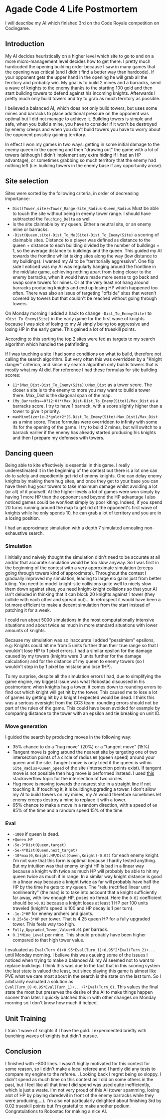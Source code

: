 # Agade Code 4 Life Postmortem

I will describe my AI which finished 3rd on the Code Royale competition on Codingame.

## Introduction

My AI decides heuristically on a higher level which site to go to and on a more micro-management level decides how to get there. I pretty much hardcoded the opening building order because I saw in many games that the opening was critical (and I didn't find a better way than hardcode). If your opponent gets the upper hand in the opening he will grab all the territory and probably win. My goal is to build 2 mines and a barracks, send a wave of knights to the enemy thanks to the starting 100 gold and then start building towers to defend against his incoming knights. Afterwards I pretty much only build towers and try to grab as much territory as possible.

I believed a balanced AI, which does not only build towers, but uses some mines and barracks to place additional pressure on the opponent was optimal but I did not manage to achieve it. Building towers is simple and safe, when you build a mine, you have to consider if it won't be destroyed by enemy creeps and when you don't build towers you have to worry about the opponent possibly gaining territory.

In effect I won my games in two ways: getting in some initial damage to the enemy queen in the opening and then "drawing out" the game with a lot of towers (although I didn't implement any extra hiding if I had an HP advantage), or sometimes grabbing so much territory that the enemy had nothing left (i.e: building towers in the enemy base if any opportunity arose).

## Site selection

Sites were sorted by the following criteria, in order of decreasing importance:
* `Dist(Tower,site)<Tower_Range-Site_Radius-Queen_Radius` Must be able to touch the site without being in enemy tower range. I should have subtracted the `Touching_Delta` as well.
* Is the site claimable by my queen. Either a neutral site, or an enemy mine or barracks.
* `-Dist(Queen,site)-Dist_To_Me(Site)-Dist_To_Enemy(Site)` a scoring of claimable sites. Distance to a player was defined as distance to the queen + distance to each building divided by the number of buildings + 1, so the average distance to buildings and the queen. This guided my AI towards the frontline whilst taking sites along the way (low distance to my buildings). I wanted my AI to be "territorially aggressive". One flip side I noticed was my AI was regularly hanging around the frontline in the mid/late game, achieving nothing apart from being closer to the enemy barracks, when it would have made more sense to go back and swap some towers for mines. Or at the very least not hang around barracks producing knights and end up losing HP which happened too often. There was also an issue of targeting "offside" sites that weren't covered by towers but that couldn't be reached without going through towers.

On Monday morning I added a hack to change `-Dist_To_Enemy(Site)` to `+Dist_To_Enemy(Site)` in the early game for the first wave of knights because I was sick of losing to my AI simply being too aggressive and losing HP in the early game. This gained a lot of trueskill points.

According to this sorting the top 2 sites were fed as targets to my search algorithm which handled the pathfinding. 

If I was touching a site I had some conditions on what to build, therefore not calling the search algorithm. But very often this was overridden by a "Knight danger" criterion, and since my search algorithm only builds towers that is mostly what my AI did. For reference I had these formulas for site building scores:
* `11*(Max_Dist-Dist_To_Enemy(Site))/Max_Dist` as a tower score. The closer a site is to the enemy to more you may want to build a tower there. Max_Dist is the diagonal span of the map.
* `(My_Barracks==0?12:0)*(Max_Dist-Dist_To_Enemy(Site))/Max_Dist` as a barracks score. I try to have 1 barrack, with a score slightly higher than a tower to give it priority.
* `maxMineSize+1e-2*gold+2*(S.Dist_To_Enemy(Site)-Max_Dist)/Max_Dist` as a mine score.
These formulas were overridden to infinity with some ifs for the opening of the game. I try to build 2 mines, but will switch to a barrack earlier if the enemy has already started producing his knights and then I prepare my defenses with towers.

## Dancing queen

Being able to kite effectively is essential in this game. I really underestimated it in the beginning of the contest but there is a lot one can do to safely and expediently get rid of enemy knights. One can delay enemy knights by making them hug sites, and once they get to your base you can have them hug your towers to take maximum damage whilst avoiding a lot (or all) of it yourself.
At the higher levels a lot of games were won simply by having 1 more HP than the opponent and beyond the HP advantage I also noticed games could be won/lost simply by poor kiting. Indeed, if you spend 20 turns running around the map to get rid of the opponent's first wave of knights while he only spends 10, he can grab a lot of territory and you are in a losing position.

I had an approximate simulation with a depth 7 simulated annealing non-exhaustive search.

### Simulation

I initially and naively thought the simulation didn't need to be accurate at all and/or that accurate simulation would be too slow anyway. So I was first in the beginning of the contest with a very approximate simulation (creeps going through towers kind of approximate). Throughout the contest I gradually improved my simulation, leading to large elo gains just from better kiting. You need to model knight-site collisions quite well to nicely slow them down against sites, you need knight-knight collisions so that your AI isn't deluded in thinking that it can block 20 knights against 1 tower (they collide with each other and spread out)... In retrospect it would have been a lot more efficient to make a decent simulation from the start instead of patching it for a week.

I could run about 5000 simulations in the most computationally intensive situations and about twice as much in more standard situations with lower amounts of knights.

Because my simulation was so inaccurate I added "pessimism" epsilons, e.g: Knights could hit me from 5 units further than their true range so that I wouldn't lose HP to 1 pixel errors. I had a similar epsilon for the damage caused by my towers (knights were 3 units further for the damage calculation) and for the distance of my queen to enemy towers (so I wouldn't step in by 1 pixel by mistake and lose 1HP).

To my surprise, despite all the simulation errors I had, due to simplifying the game engine, my biggest issue was what Robostac discussed in his postmortem: when knights hug a tower, it comes down to rounding errors to find out which knight will get hit by the tower. This caused me to lose a lot of games by getting hit by a knight I expected would be dead. I think this was a serious oversight from the CC3 team: rounding errors should not be part of the rules of the game. This could have been avoided for example by comparing distance to the tower with an epsilon and tie breaking on unit ID.

### Move generation

I guided the search by producing moves in the following way:
* 35% chance to do a "hug move" (20%) or a "tangent move" (15%)
* Tangent move is going around the nearest site by targeting one of two intersection points of a circle of radius `60` (queen speed) around your queen and the site. Tangent move is only tried if the queen is within `Site_Radius+Queen_Speed` of the site (intersection points exist). If tangent move is not possible then hug move is performed instead. I used [this](https://stackoverflow.com/questions/3349125/circle-circle-intersection-points) stackoverflow topic for the intersection of two circles.
* Hug move is moving towards the nearest site in a straight line if not touching it. If touching it, it is building/upgrading a tower. I don't allow my AI to build towers on my mines, my AI would therefore sometimes let enemy creeps destroy a mine to replace it with a tower.
* 65% chance to make a move in a random direction, with a speed of `60` 85% of the time and a random speed 15% of the time.

### Eval
* `-1000` if queen is dead.
* `+Queen.HP`
* `-5e-3*Dist(Queen,target)`
* `-5e-4*Dist(Queen,next_target)`
* `-10*max(0,Knight.HP/Dist(Queen,Knight)-0.02)` for each enemy knight. I'm not sure that this form is optimal because I hardly tested anything. But my intuition was that enemy knight HP is bad in a linear way because a knight with twice as much HP will probably be able to hit my queen twice as much if in range. In a similar way knight distance is good in a linear way because a knight twice as far will probably have half the HP by the time he gets to my queen. The "relu (rectified linear unit) nonlinearity" (the max) is to take into account that a knight sufficiently far away, with low enough HP, poses no threat. Here the `0.02` coefficient should be `>0.01` because a knight loses at least 1 HP per 100 units traveled (knight's speed is 100 and HP decay is 1 per turn).
* `-1e-2*HP` for enemy archers and giants.
* `0.25+5e-3*HP` per tower. That is 4.25 queen HP for a fully upgraded tower. This feels way too high.
* `Fully_Upgraded_Tower_Value+0.01` per barrack.
* `0.1*Mine_Level` per mine. This should probably have been higher compared to that high tower value.

I evaluated as `Eval(Turn_0)+0.95*Eval(Turn_1)+0.95^2*Eval(Turn_2)+...` until Monday morning. I believe this was causing some of the issues I noticed when trying to make a balanced AI: my AI seemed not to want to replace buildings. I think this was due to the fact that in this scoring system the last state is valued the least, but since playing this game is almost like PVE what we care most about in the search is the state on the last turn. So I arbitrarily evaluated a solution as `Eval(Turn_0)+0.95*Eval(Turn_1)+...+7*Eval(Turn_6)`. This values the final state the most but preserves the desire of the AI to make things happen sooner than later. I quickly batched this in with other changes on Monday morning so I don't know how much it helped.

## Unit Training

I train 1 wave of knights if I have the gold. I experimented briefly with bunching waves of knights but didn't pursue.

## Conclusion

I finished with ~800 lines. I wasn't highly motivated for this contest for some reason, so I didn't make a local referee and I hardly did any tests to compare my engine to the referee... Looking back I regret being so sloppy. I didn't spend as much time on this contest as I did on some others in the past, but I feel like all that time I did spend was used quite inefficiently, which is just a waste. I'm not very proud of this AI (tower spamming, losing alot of HP by playing daredevil in front of the enemy barracks while they were producing,...). I'm also not particularly delighted about finishing 3rd by 0.02 trueskill points but I'm grateful to make another podium. Congratulations to Robostac for making a nice AI.
